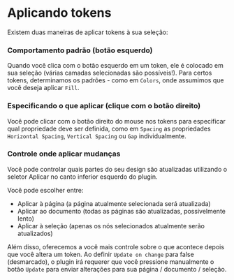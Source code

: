 # Aplicando tokens

Existem duas maneiras de aplicar tokens à sua seleção:

### Comportamento padrão (botão esquerdo)
Quando você clica com o botão esquerdo em um token, ele é colocado em sua seleção (várias camadas selecionadas são possíveis!). Para certos tokens, determinamos os padrões - como em `Colors`, onde assumimos que você deseja aplicar `Fill`.

### Especificando o que aplicar (clique com o botão direito)
Você pode clicar com o botão direito do mouse nos tokens para especificar qual propriedade deve ser definida, como em `Spacing` as propriedades `Horizontal Spacing`, `Vertical Spacing` ou `Gap` individualmente.

### Controle onde aplicar mudanças
Você pode controlar quais partes do seu design são atualizadas utilizando o seletor Aplicar no canto inferior esquerdo do plugin. 

Você pode escolher entre:
- Aplicar à página (a página atualmente selecionada será atualizada)
- Aplicar ao documento (todas as páginas são atualizadas, possivelmente lento)
- Aplicar à seleção (apenas os nós selecionados atualmente serão atualizados)

Além disso, oferecemos a você mais controle sobre o que acontece depois que você altera um token. Ao definir `Update on change` para false (desmarcado), o plugin irá requerer que você pressione manualmente o botão `Update` para enviar alterações para sua página / documento / seleção.
